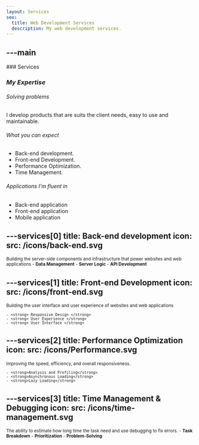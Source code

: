 ```yaml
---
layout: Services
seo:
  title: Web Development Services
  description: My web development services.
---
```




---main
---

<PageTitle>
  ### Services

  ### _My Expertise_
</PageTitle>

###### Solving problems

I develop products that are suits the client needs, easy to use and maintainable. 

###### What you can expect

- Back-end development.
- Front-end Development.
- Performance Optimization.
- Time Management.

###### Applications I'm fluent in

- Back-end application
- Front-end application
- Mobile application

<Sep size="12" />



---services[0]
title: Back-end development
icon:
  src: /icons/back-end.svg
---

<small>
 Building the server-side components and infrastructure that power websites and web applications
     - <strong>Data Management</strong>
    - <strong>Server Logic</strong>
    - <strong>API Development</strong>

</small>



---services[1]
title: Front-end Development
icon:
  src: /icons/front-end.svg
---

<small>
   Building the user interface and user experience of websites and web applications

    - <strong> Responsive Design </strong>
    - <strong> User Experience </strong>
    - <strong> User Interface </strong>

</small>



---services[2]
title: Performance Optimization
icon:
  src: /icons/Performance.svg
---

<small>
Improving the speed, efficiency, and overall responsiveness. 

    - <strong>Analysis and Profiling</strong>
    - <strong>Asynchronous Loading</strong>
    - <strong>Lazy Loading</strong>
</small>



---services[3]
title: Time Management & Debugging
icon:
  src: /icons/time-management.svg
---

<small>
   The ability to estimate how long time the task need and use debugging to fix errors.
  - <strong>Task Breakdown</strong>
  - <strong>Prioritization</strong>
  - <strong>Problem-Solving</strong>
</small>
